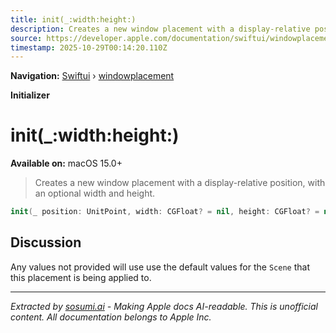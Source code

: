 ```yaml
---
title: init(_:width:height:)
description: Creates a new window placement with a display-relative position, with an optional width and height.
source: https://developer.apple.com/documentation/swiftui/windowplacement/init(_:width:height:)
timestamp: 2025-10-29T00:14:20.110Z
---
```


**Navigation:** [Swiftui](/documentation/swiftui) › [windowplacement](/documentation/swiftui/windowplacement)

**Initializer**

# init(_:width:height:)

**Available on:** macOS 15.0+

> Creates a new window placement with a display-relative position, with an optional width and height.

```swift
init(_ position: UnitPoint, width: CGFloat? = nil, height: CGFloat? = nil)
```

## Discussion

Any values not provided will use use the default values for the `Scene` that this placement is being applied to.

---

*Extracted by [sosumi.ai](https://sosumi.ai) - Making Apple docs AI-readable.*
*This is unofficial content. All documentation belongs to Apple Inc.*
